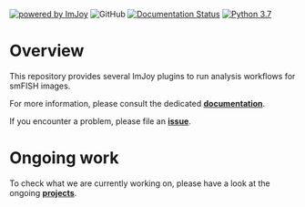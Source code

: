 [![powered by ImJoy](https://imjoy.io/static/badge/powered-by-imjoy-badge.svg)](https://imjoy.io/)
![GitHub](https://img.shields.io/github/license/fish-quant/fq-imjoy)
[![Documentation Status](https://readthedocs.org/projects/fq-imjoy/badge/?version=latest)](https://fq-imjoy.readthedocs.io/en/latest/?badge=latest)
[![Python 3.7](https://img.shields.io/badge/python-3.7-blue.svg)](https://www.python.org/downloads/release/python-370/)

# Overview

This repository provides several ImJoy plugins to run analysis workflows for smFISH images.

For more information, please consult the dedicated [**documentation**](https://fq-imjoy.readthedocs.io/en/latest/).

If you encounter a problem, please file an [**issue**](https://github.com/fish-quant/fq-imjoy/issues).

# Ongoing work

To check what we are currently working on, please have a look
at the ongoing [**projects**](https://github.com/fish-quant/fq-imjoy/projects).
